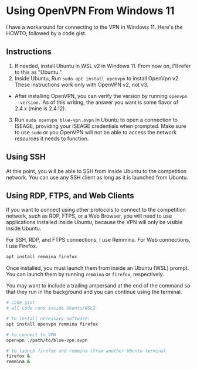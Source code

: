 
# Using OpenVPN From Windows 11

I have a workaround for connecting to the VPN in Windows 11. Here's the HOWTO, followed by a code gist.

## Instructions

1. If needed, install Ubuntu in WSL v2 in Windows 11. From now on, I'll refer to this as "Ubuntu."
2. Inside Ubuntu, Run `sudo apt install openvpn` to install OpenVpn v2. These instructions work only with OpenVPN v2, not v3.
  - After installing OpenVPN, you can verify the version by running `openvpn --version.` As of this writing, the answer you want is some flavor of 2.4.x (mine is 2.4.12).
3. Run  `sudo openvpn blue-vpn.ovpn` in Ubuntu to open a connection to ISEAGE, providing your ISEAGE credentials when prompted. Make sure to use `sudo` or you OpenVPN will not be able to access the network resources it needs to function.

## Using SSH

At this point, you will be able to SSH from inside Ubuntu to the competition network. You can use any SSH client as long as it is launched from Ubuntu.

## Using RDP, FTPS, and Web Clients

If you want to connect using other protocols to connect to the competition network, such as RDP, FTPS, or a Web Browser, you will need to use applications installed inside Ubuntu, because the VPN will only be visible inside Ubuntu. 

For SSH, RDP, and FTPS connections, I use Remmina. For Web connections, I use Firefox.

```bash
apt install remmina firefox
```
Once installed, you must launch them from inside an Ubuntu (WSL) prompt. You can launch them by running `remmina` or `firefox`, respectively. 

You may want to include a trailing ampersand at the end of the command so that they run in the background and you can continue using the terminal.

```bash
# code gist
# all code runs inside Ubuntu/WSL2

# to install necessary software:
apt install openvpn remmina firefox

# to connect to VPN
openvpn ./path/to/blue-vpn.ovpn

# to launch firefox and remmina (from another Ubuntu terminal
firefox &
remmina &
```
